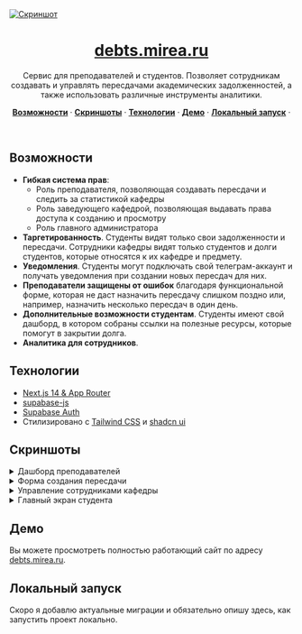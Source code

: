 


<a href="https://debts.mirea.ru/">
  <img alt="Скриншот" src="https://github.com/0niel/mirea-debts/assets/51058739/5f137389-5148-444f-bbfa-6e53913f0bd9">
  <h1 align="center">debts.mirea.ru</h1>
</a>

<p align="center">
 Сервис для преподавателей и студентов. Позволяет сотрудникам создавать и управлять пересдачами академических задолженностей, а также использовать различные инструменты аналитики.
</p>

<p align="center">
  <a href="#возможности"><strong>Возможности</strong></a> ·
  <a href="#скриншоты"><strong>Скриншоты</strong></a> ·
  <a href="#технологии"><strong>Технологии</strong></a> ·
  <a href="#демо"><strong>Демо</strong></a> ·
  <a href="#локальный-запуск"><strong>Локальный запуск</strong></a> ·
</p>
<br/>


## Возможности

- **Гибкая система прав**:
  - Роль преподавателя, позволяющая создавать пересдачи и следить за статистикой кафедры
  - Роль заведующего кафедрой, позволяющая выдавать права доступа к созданию и просмотру
  - Роль главного администратора
- **Таргетированность**. Студенты видят только свои задолженности и пересдачи. Сотрудники кафедры видят только студентов и долги студентов, которые относятся к их кафедре и предмету.
- **Уведомления**. Студенты могут подключать свой телеграм-аккаунт и получать уведомления при создании новых пересдач для них.
- **Преподаватели защищены от ошибок** благодаря функциональной форме, которая не даст назначить пересдачу слишком поздно или, например, назначить несколько пересдач в один день.
- **Дополнительные возможности студентам**. Студенты имеют свой дашборд, в котором собраны ссылки на полезные ресурсы, которые помогут в закрытии долга.
- **Аналитика для сотрудников**.

## Технологии
- [Next.js 14 & App Router ](https://nextjs.org)
- [supabase-js](https://supabase.com/docs/reference/javascript)
- [Supabase Auth](https://supabase.com/auth)
- Стилизировано с [Tailwind CSS](https://tailwindcss.com) и [shadcn ui](https://ui.shadcn.com/)


## Скриншоты

<details>
  <summary>Дашборд преподавателей</summary>
    <img src="https://github.com/0niel/mirea-debts/assets/51058739/aad28f34-54e8-4414-b716-90f6b571d90d"  />
</details>

<details>
  <summary>Форма создания пересдачи</summary>
    <img src="https://github.com/0niel/mirea-debts/assets/51058739/de719b12-e93f-4373-84cf-d472ecb7238d"  />
</details>

<details>
  <summary>Управление сотрудниками кафедры</summary>
    <img src="https://github.com/0niel/mirea-debts/assets/51058739/1aef60bf-b81d-41ff-9e96-6d4ff6962050"  />
</details>

<details>
  <summary>Главный экран студента</summary>
    <img src="https://github.com/0niel/mirea-debts/assets/51058739/81461b77-9715-4cf8-9c31-eab325e5f3cd"  />
</details>


## Демо

Вы можете просмотреть полностью работающий сайт по адресу [debts.mirea.ru](https://debts.mirea.ru).


## Локальный запуск

Скоро я добавлю актуальные миграции и обязательно опишу здесь, как запустить проект локально.
